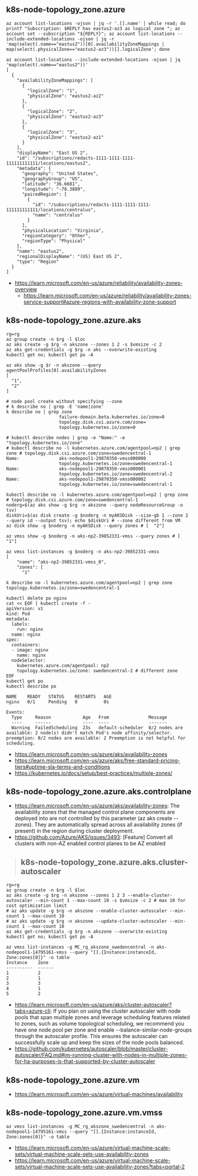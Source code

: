 ## k8s-node-topology_zone.azure

```
az account list-locations -ojson | jq -r '.[].name' | while read; do printf "Subscription: $REPLY has eastus2-az3 as logical zone "; az account set --subscription "${REPLY}"; az account list-locations --include-extended-locations -ojson | jq -r 'map(select(.name=="eastus2"))[0].availabilityZoneMappings | map(select(.physicalZone=="eastus2-az3"))[].logicalZone'; done

az account list-locations --include-extended-locations -ojson | jq 'map(select(.name=="eastus2"))'
[
  {
    "availabilityZoneMappings": [
      {
        "logicalZone": "1",
        "physicalZone": "eastus2-az2"
      },
      {
        "logicalZone": "2",
        "physicalZone": "eastus2-az3"
      },
      {
        "logicalZone": "3",
        "physicalZone": "eastus2-az1"
      }
    ],
    "displayName": "East US 2",
    "id": "/subscriptions/redacts-1111-1111-1111-111111111111/locations/eastus2",
    "metadata": {
      "geography": "United States",
      "geographyGroup": "US",
      "latitude": "36.6681",
      "longitude": "-78.3889",
      "pairedRegion": [
        {
          "id": "/subscriptions/redacts-1111-1111-1111-111111111111/locations/centralus",
          "name": "centralus"
        }
      ],
      "physicalLocation": "Virginia",
      "regionCategory": "Other",
      "regionType": "Physical"
    },
    "name": "eastus2",
    "regionalDisplayName": "(US) East US 2",
    "type": "Region"
  }
]
```

- https://learn.microsoft.com/en-us/azure/reliability/availability-zones-overview
  - https://learn.microsoft.com/en-us/azure/reliability/availability-zones-service-support#azure-regions-with-availability-zone-support

## k8s-node-topology_zone.azure.aks

```
rg=rg
az group create -n $rg -l $loc
az aks create -g $rg -n akszone --zones 1 2 -s $vmsize -c 2
az aks get-credentials -g $rg -n aks --overwrite-existing
kubectl get no; kubectl get po -A

az aks show -g $r -n akszone --query agentPoolProfiles[0].availabilityZones
[
  "1",
  "2"
]

# node pool create without specifying --zone
# k describe no | grep -E 'name|zone'
k describe no | grep zone
                    failure-domain.beta.kubernetes.io/zone=0
                    topology.disk.csi.azure.com/zone=
                    topology.kubernetes.io/zone=0

# kubectl describe nodes | grep -e "Name:" -e "topology.kubernetes.io/zone"
# kubectl describe no -l kubernetes.azure.com/agentpool=np2 | grep zone # topology.disk.csi.azure.com/zone=swedencentral-1
Name:               aks-nodepool1-29870350-vmss000000
                    topology.kubernetes.io/zone=swedencentral-1
Name:               aks-nodepool1-29870350-vmss000001
                    topology.kubernetes.io/zone=swedencentral-2
Name:               aks-nodepool1-29870350-vmss000002
                    topology.kubernetes.io/zone=swedencentral-1
```

```
kubectl describe no -l kubernetes.azure.com/agentpool=np2 | grep zone # topology.disk.csi.azure.com/zone=swedencentral-1
noderg=$(az aks show -g $rg -n akszone --query nodeResourceGroup -o tsv)
diskUri=$(az disk create -g $noderg -n myAKSDisk --size-gb 1 --zone 2 --query id --output tsv); echo $diskUri # --zone different from VM
az disk show -g $noderg -n myAKSDisk --query zones # [  "2"]

az vmss show -g $noderg -n aks-np2-39852331-vmss --query zones # [  "1"]

az vmss list-instances -g $noderg -n aks-np2-39852331-vmss
[
    "name": "aks-np2-39852331-vmss_0",
    "zones": [
      "1"
```                    

```
k describe no -l kubernetes.azure.com/agentpool=np2 | grep zone
topology.kubernetes.io/zone=swedencentral-1

kubectl delete po nginx
cat << EOF | kubectl create -f -
apiVersion: v1
kind: Pod
metadata:
  labels:
    run: nginx
  name: nginx
spec:
  containers:
  - image: nginx
    name: nginx
  nodeSelector:
    kubernetes.azure.com/agentpool: np2
    topology.kubernetes.io/zone: swedencentral-2 # different zone
EOF
kubectl get po
kubectl describe po

NAME    READY   STATUS    RESTARTS   AGE
nginx   0/1     Pending   0          0s

Events:
  Type     Reason            Age   From               Message
  ----     ------            ----  ----               -------
  Warning  FailedScheduling  23s   default-scheduler  0/2 nodes are available: 2 node(s) didn't match Pod's node affinity/selector. preemption: 0/2 nodes are available: 2 Preemption is not helpful for scheduling.
```
                    
- https://learn.microsoft.com/en-us/azure/aks/availability-zones
- https://learn.microsoft.com/en-us/azure/aks/free-standard-pricing-tiers#uptime-sla-terms-and-conditions
- https://kubernetes.io/docs/setup/best-practices/multiple-zones/

## k8s-node-topology_zone.azure.aks.controlplane

- https://learn.microsoft.com/en-us/azure/aks/availability-zones: The availability zones that the managed control plane components are deployed into are not controlled by this parameter (az aks create --zones). They are automatically spread across all availability zones (if present) in the region during cluster deployment.
- https://github.com/Azure/AKS/issues/3493: [Feature] Convert all clusters with non-AZ enabled control planes to be AZ enabled

> ## k8s-node-topology_zone.azure.aks.cluster-autoscaler

```
rg=rg
az group create -n $rg -l $loc
az aks create -g $rg -n akszone --zones 1 2 3 --enable-cluster-autoscaler --min-count 1 --max-count 10 -s $vmsize -c 2 # max 10 for cost optimization limit
# az aks update -g $rg -n akszone --enable-cluster-autoscaler --min-count 1 --max-count 10
# az aks update -g $rg -n akszone --update-cluster-autoscaler --min-count 1 --max-count 10
az aks get-credentials -g $rg -n akszone --overwrite-existing
kubectl get no; kubectl get po -A

az vmss list-instances -g MC_rg_akszone_swedencentral -n aks-nodepool1-14795161-vmss --query "[].{Instance:instanceId, Zone:zones[0]}" -o table
Instance    Zone
----------  ------
1           2
2           1
3           3
4           1
5           2
```

- https://learn.microsoft.com/en-us/azure/aks/cluster-autoscaler?tabs=azure-cli: If you plan on using the cluster autoscaler with node pools that span multiple zones and leverage scheduling features related to zones, such as volume topological scheduling, we recommend you have one node pool per zone and enable --balance-similar-node-groups through the autoscaler profile. This ensures the autoscaler can successfully scale up and keep the sizes of the node pools balanced.
- https://github.com/kubernetes/autoscaler/blob/master/cluster-autoscaler/FAQ.md#im-running-cluster-with-nodes-in-multiple-zones-for-ha-purposes-is-that-supported-by-cluster-autoscaler

## k8s-node-topology_zone.azure.vm

- https://learn.microsoft.com/en-us/azure/virtual-machines/availability

## k8s-node-topology_zone.azure.vm.vmss

```
az vmss list-instances -g MC_rg_akszone_swedencentral -n aks-nodepool1-14795161-vmss --query "[].{Instance:instanceId, Zone:zones[0]}" -o table
```

- https://learn.microsoft.com/en-us/azure/virtual-machine-scale-sets/virtual-machine-scale-sets-use-availability-zones
- https://learn.microsoft.com/en-us/azure/virtual-machine-scale-sets/virtual-machine-scale-sets-use-availability-zones?tabs=portal-2

